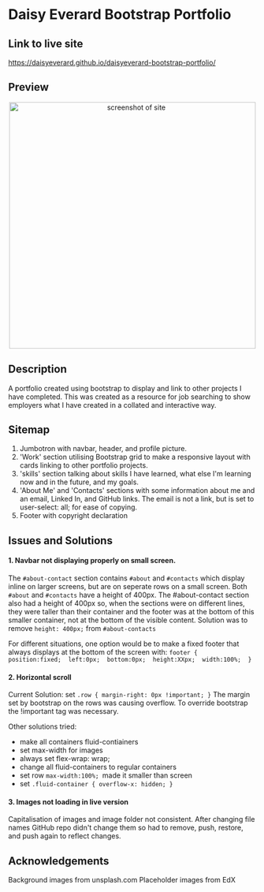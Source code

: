 # Daisy Everard Bootstrap Portfolio

## Link to live site

https://daisyeverard.github.io/daisyeverard-bootstrap-portfolio/

## Preview

<p align="center">
  <img src="./images/preview.png" width="500" alt="screenshot of site">
</p>

## Description

A portfolio created using bootstrap to display and link to other projects I have completed. This was created as a resource for job searching to show employers what I have created in a collated and interactive way.

## Sitemap

1. Jumbotron with navbar, header, and profile picture.
2. 'Work' section utilising Bootstrap grid to make a responsive layout with cards linking to other portfolio projects.
3. 'skills' section talking about skills I have learned, what else I'm learning now and in the future, and my goals. 
4. 'About Me' and 'Contacts' sections with some information about me and an email, Linked In, and GitHub links. The email is not a link, but is set to user-select: all; for ease of copying. 
5. Footer with copyright declaration

## Issues and Solutions

#### 1. Navbar not displaying properly on small screen. 

The `#about-contact` section contains `#about` and `#contacts` which display inline on larger screens, but are on seperate rows on a small screen. Both `#about` and `#contacts` have a height of 400px. The #about-contact section also had a height of 400px so, when the sections were on different lines, they were taller than their container and the footer was at the bottom of this smaller container, not at the bottom of the visible content. 
Solution was to remove `height: 400px;` from `#about-contacts`

For different situations, one option would be to make a fixed footer that always displays at the bottom of the screen with:
`footer {  position:fixed;  left:0px;  bottom:0px;  height:XXpx;  width:100%;  }`

#### 2. Horizontal scroll

Current Solution: set `.row { margin-right: 0px !important; }`
The margin set by bootstrap on the rows was causing overflow. To override bootstrap the !important tag was necessary. 

 Other solutions tried:
 - make all containers fluid-contiainers
 - set max-width for images
 - always set flex-wrap: wrap; 
 - change all fluid-containers to regular containers
 - set row `max-width:100%; `made it smaller than screen
 - set `.fluid-container { overflow-x: hidden; }`

 #### 3. Images not loading in live version
 
 Capitalisation of images and image folder not consistent.
  After changing file names GitHub repo didn't change them so had to remove, push, restore, and push again to reflect changes. 

 ## Acknowledgements

 Background images from unsplash.com
 Placeholder images from EdX

